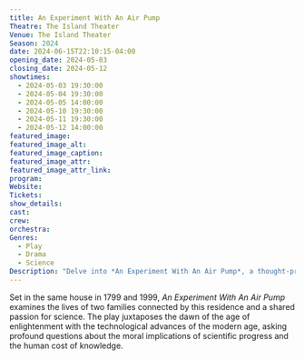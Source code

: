 ```yaml
---
title: An Experiment With An Air Pump
Theatre: The Island Theater
Venue: The Island Theater
Season: 2024
date: 2024-06-15T22:10:15-04:00
opening_date: 2024-05-03
closing_date: 2024-05-12
showtimes:
  - 2024-05-03 19:30:00
  - 2024-05-04 19:30:00
  - 2024-05-05 14:00:00
  - 2024-05-10 19:30:00
  - 2024-05-11 19:30:00
  - 2024-05-12 14:00:00
featured_image: 
featured_image_alt: 
featured_image_caption: 
featured_image_attr: 
featured_image_attr_link: 
program:
Website: 
Tickets: 
show_details: 
cast:
crew:
orchestra:
Genres:
  - Play
  - Drama
  - Science
Description: "Delve into *An Experiment With An Air Pump*, a thought-provoking play that spans two centuries, exploring the ethical dilemmas of scientific discovery."
---
```

Set in the same house in 1799 and 1999, *An Experiment With An Air Pump* examines the lives of two families connected by this residence and a shared passion for science. The play juxtaposes the dawn of the age of enlightenment with the technological advances of the modern age, asking profound questions about the moral implications of scientific progress and the human cost of knowledge.
